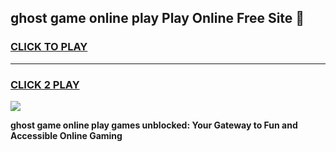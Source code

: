 
## ghost game online play Play Online Free Site 👋
<h3>
<a href="https://download.freeplayer.one?title=ghost_game_online_play&ref=21F">CLICK TO PLAY</a></h3>
<hr>

<h3>
<a href="https://download.freeplayer.one?title=ghost_game_online_play&ref=21F">CLICK 2 PLAY</a>
  
</h3>

<a href="https://download.freeplayer.one?title=ghost_game_online_play&ref=21F"><img src="https://cdnb.artstation.com/p/assets/images/images/032/539/853/original/anto-thomas-button-gif.gif"></a>


**ghost game online play games unblocked: Your Gateway to Fun and Accessible Online Gaming**
